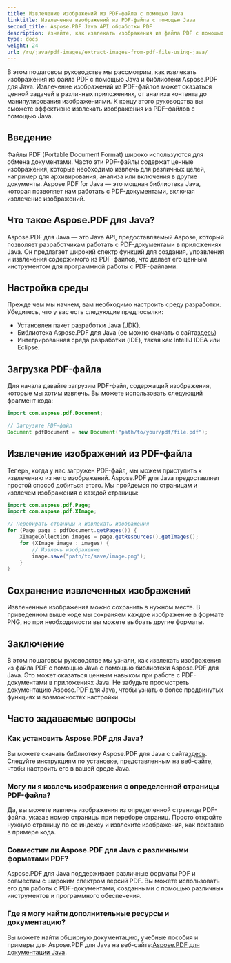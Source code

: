 ```yaml
---
title: Извлечение изображений из PDF-файла с помощью Java
linktitle: Извлечение изображений из PDF-файла с помощью Java
second_title: Aspose.PDF Java API обработки PDF
description: Узнайте, как извлекать изображения из файла PDF с помощью Java с помощью Aspose.PDF для Java. Пошаговое руководство с исходным кодом. Разблокируйте извлечение изображений PDF прямо сейчас.
type: docs
weight: 24
url: /ru/java/pdf-images/extract-images-from-pdf-file-using-java/
---
```


В этом пошаговом руководстве мы рассмотрим, как извлекать изображения из файла PDF с помощью Java и библиотеки Aspose.PDF для Java. Извлечение изображений из PDF-файлов может оказаться ценной задачей в различных приложениях, от анализа контента до манипулирования изображениями. К концу этого руководства вы сможете эффективно извлекать изображения из PDF-файлов с помощью Java.

## Введение

Файлы PDF (Portable Document Format) широко используются для обмена документами. Часто эти PDF-файлы содержат ценные изображения, которые необходимо извлечь для различных целей, например для архивирования, анализа или включения в другие документы. Aspose.PDF for Java — это мощная библиотека Java, которая позволяет нам работать с PDF-документами, включая извлечение изображений.

## Что такое Aspose.PDF для Java?

Aspose.PDF для Java — это Java API, предоставляемый Aspose, который позволяет разработчикам работать с PDF-документами в приложениях Java. Он предлагает широкий спектр функций для создания, управления и извлечения содержимого из PDF-файлов, что делает его ценным инструментом для программной работы с PDF-файлами.

## Настройка среды

Прежде чем мы начнем, вам необходимо настроить среду разработки. Убедитесь, что у вас есть следующие предпосылки:

- Установлен пакет разработки Java (JDK).
-  Библиотека Aspose.PDF для Java (ее можно скачать с сайта[здесь](https://releases.aspose.com/pdf/java/))
- Интегрированная среда разработки (IDE), такая как IntelliJ IDEA или Eclipse.

## Загрузка PDF-файла

Для начала давайте загрузим PDF-файл, содержащий изображения, которые мы хотим извлечь. Вы можете использовать следующий фрагмент кода:

```java
import com.aspose.pdf.Document;

// Загрузите PDF-файл
Document pdfDocument = new Document("path/to/your/pdf/file.pdf");
```

## Извлечение изображений из PDF-файла

Теперь, когда у нас загружен PDF-файл, мы можем приступить к извлечению из него изображений. Aspose.PDF для Java предоставляет простой способ добиться этого. Мы пройдемся по страницам и извлечем изображения с каждой страницы:

```java
import com.aspose.pdf.Page;
import com.aspose.pdf.XImage;

// Перебирать страницы и извлекать изображения
for (Page page : pdfDocument.getPages()) {
    XImageCollection images = page.getResources().getImages();
    for (XImage image : images) {
        // Извлечь изображение
        image.save("path/to/save/image.png");
    }
}
```

## Сохранение извлеченных изображений

Извлеченные изображения можно сохранить в нужном месте. В приведенном выше коде мы сохраняем каждое изображение в формате PNG, но при необходимости вы можете выбрать другие форматы.

## Заключение

В этом пошаговом руководстве мы узнали, как извлекать изображения из файла PDF с помощью Java с помощью библиотеки Aspose.PDF для Java. Это может оказаться ценным навыком при работе с PDF-документами в приложениях Java. Не забудьте просмотреть документацию Aspose.PDF для Java, чтобы узнать о более продвинутых функциях и возможностях настройки.

## Часто задаваемые вопросы

### Как установить Aspose.PDF для Java?

 Вы можете скачать библиотеку Aspose.PDF для Java с сайта[здесь](https://releases.aspose.com/pdf/java/). Следуйте инструкциям по установке, представленным на веб-сайте, чтобы настроить его в вашей среде Java.

### Могу ли я извлечь изображения с определенной страницы PDF-файла?

Да, вы можете извлечь изображения из определенной страницы PDF-файла, указав номер страницы при переборе страниц. Просто откройте нужную страницу по ее индексу и извлеките изображения, как показано в примере кода.

### Совместим ли Aspose.PDF для Java с различными форматами PDF?

Aspose.PDF для Java поддерживает различные форматы PDF и совместим с широким спектром версий PDF. Вы можете использовать его для работы с PDF-документами, созданными с помощью различных инструментов и программного обеспечения.

### Где я могу найти дополнительные ресурсы и документацию?

Вы можете найти обширную документацию, учебные пособия и примеры для Aspose.PDF для Java на веб-сайте:[Aspose.PDF для документации Java](https://reference.aspose.com/pdf/java/).